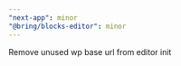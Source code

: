 ```yaml
---
"next-app": minor
"@bring/blocks-editor": minor
---
```


Remove unused wp base url from editor init
